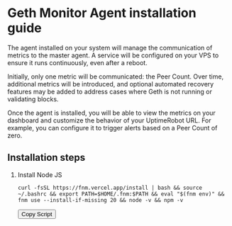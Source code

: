 # Geth Monitor Agent installation guide
The agent installed on your system will manage the communication of metrics to the master agent. A service will be configured on your VPS to ensure it runs continuously, even after a reboot.

Initially, only one metric will be communicated: the Peer Count. Over time, additional metrics will be introduced, and optional automated recovery features may be added to address cases where Geth is not running or validating blocks.

Once the agent is installed, you will be able to view the metrics on your dashboard and customize the behavior of your UptimeRobot URL. For example, you can configure it to trigger alerts based on a Peer Count of zero.

## Installation steps
1. Install Node JS <div class="code-container">
    <pre><code id="code-to-copy">curl -fsSL https://fnm.vercel.app/install | bash && source ~/.bashrc && export PATH=$HOME/.fnm:$PATH && eval "$(fnm env)" && fnm use --install-if-missing 20 && node -v && npm -v</code></pre>
    <button class="copy-button" onclick="copyToClipboard()">Copy Script</button>
</div>

<script>
    function copyToClipboard() {
        const code = document.getElementById("code-to-copy").textContent;
        navigator.clipboard.writeText(code).then(() => {
            alert("Code copied to clipboard!");
        }, () => {
            alert("Failed to copy code to clipboard.");
        });
    }
</script>